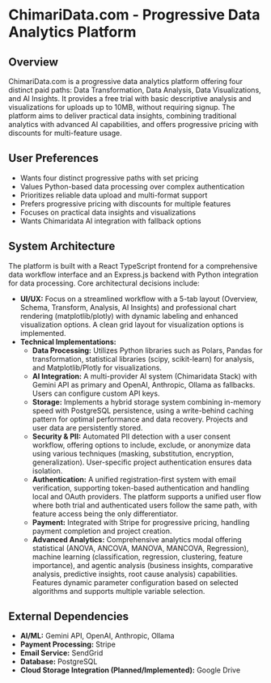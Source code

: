 # ChimariData.com - Progressive Data Analytics Platform

## Overview
ChimariData.com is a progressive data analytics platform offering four distinct paid paths: Data Transformation, Data Analysis, Data Visualizations, and AI Insights. It provides a free trial with basic descriptive analysis and visualizations for uploads up to 10MB, without requiring signup. The platform aims to deliver practical data insights, combining traditional analytics with advanced AI capabilities, and offers progressive pricing with discounts for multi-feature usage.

## User Preferences
- Wants four distinct progressive paths with set pricing
- Values Python-based data processing over complex authentication
- Prioritizes reliable data upload and multi-format support
- Prefers progressive pricing with discounts for multiple features
- Focuses on practical data insights and visualizations
- Wants Chimaridata AI integration with fallback options

## System Architecture
The platform is built with a React TypeScript frontend for a comprehensive data workflow interface and an Express.js backend with Python integration for data processing. Core architectural decisions include:
- **UI/UX:** Focus on a streamlined workflow with a 5-tab layout (Overview, Schema, Transform, Analysis, AI Insights) and professional chart rendering (matplotlib/plotly) with dynamic labeling and enhanced visualization options. A clean grid layout for visualization options is implemented.
- **Technical Implementations:**
    - **Data Processing:** Utilizes Python libraries such as Polars, Pandas for transformation, statistical libraries (scipy, scikit-learn) for analysis, and Matplotlib/Plotly for visualizations.
    - **AI Integration:** A multi-provider AI system (Chimaridata Stack) with Gemini API as primary and OpenAI, Anthropic, Ollama as fallbacks. Users can configure custom API keys.
    - **Storage:** Implements a hybrid storage system combining in-memory speed with PostgreSQL persistence, using a write-behind caching pattern for optimal performance and data recovery. Projects and user data are persistently stored.
    - **Security & PII:** Automated PII detection with a user consent workflow, offering options to include, exclude, or anonymize data using various techniques (masking, substitution, encryption, generalization). User-specific project authentication ensures data isolation.
    - **Authentication:** A unified registration-first system with email verification, supporting token-based authentication and handling local and OAuth providers. The platform supports a unified user flow where both trial and authenticated users follow the same path, with feature access being the only differentiator.
    - **Payment:** Integrated with Stripe for progressive pricing, handling payment completion and project creation.
    - **Advanced Analytics:** Comprehensive analytics modal offering statistical (ANOVA, ANCOVA, MANOVA, MANCOVA, Regression), machine learning (classification, regression, clustering, feature importance), and agentic analysis (business insights, comparative analysis, predictive insights, root cause analysis) capabilities. Features dynamic parameter configuration based on selected algorithms and supports multiple variable selection.

## External Dependencies
- **AI/ML:** Gemini API, OpenAI, Anthropic, Ollama
- **Payment Processing:** Stripe
- **Email Service:** SendGrid
- **Database:** PostgreSQL
- **Cloud Storage Integration (Planned/Implemented):** Google Drive